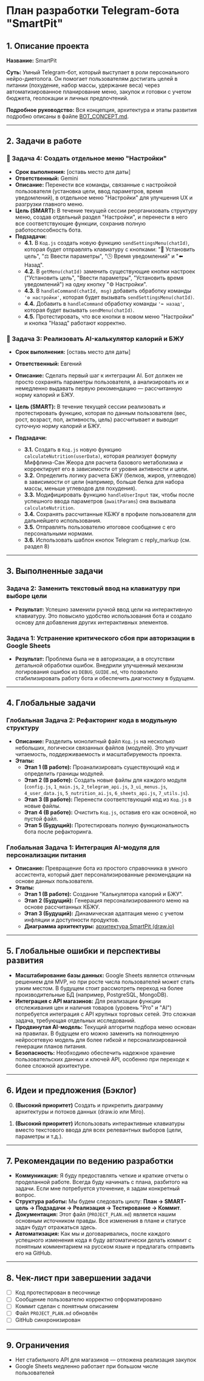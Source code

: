 # План разработки Telegram-бота "SmartPit"

## 1. Описание проекта

**Название:** SmartPit

**Суть:** Умный Telegram-бот, который выступает в роли персонального нейро-диетолога. Он помогает пользователям достигать целей в питании (похудение, набор массы, удержание веса) через автоматизированное планирование меню, закупок и готовки с учетом бюджета, геолокации и личных предпочтений.

**Подробное руководство:** Вся концепция, архитектура и этапы развития подробно описаны в файле [BOT_CONCEPT.md](./BOT_CONCEPT.md).

---

## 2. Задачи в работе

### 🔵 Задача 4: Создать отдельное меню "Настройки"

*   **Срок выполнения:** [оставь место для даты]
*   **Ответственный:** Gemini
*   **Описание:** Перенести все команды, связанные с настройкой пользователя (установка цели, ввод параметров, время уведомлений), в отдельное меню "Настройки" для улучшения UX и разгрузки главного меню.
*   **Цель (SMART):** В течение текущей сессии реорганизовать структуру меню, создав отдельный раздел "Настройки", и перенести в него все соответствующие функции, сохранив полную работоспособность бота.
*   **Подзадачи:**
    *   **4.1.** В `Код.js` создать новую функцию `sendSettingsMenu(chatId)`, которая будет отправлять клавиатуру с кнопками: "🥅 Установить цель", "⚖️ Ввести параметры", "🕒 Время уведомлений" и "⬅️ Назад".
    *   **4.2.** В `getMenu(chatId)` заменить существующие кнопки настроек ("Установить цель", "Ввести параметры", "Установить время уведомлений") на одну кнопку "⚙️ Настройки".
    *   **4.3.** В `handleCommand(chatId, msg)` добавить обработку команды `'⚙️ настройки'`, которая будет вызывать `sendSettingsMenu(chatId)`.
    *   **4.4.** Добавить в `handleCommand` обработку команды `'⬅️ назад'`, которая будет вызывать `sendMenu(chatId)`.
    *   **4.5.** Протестировать, что все кнопки в новом меню "Настройки" и кнопка "Назад" работают корректно.

### 🔵 Задача 3: Реализовать AI-калькулятор калорий и БЖУ

*   **Срок выполнения:** [оставь место для даты]
*   **Ответственный:** Евгений

*   **Описание:** Сделать первый шаг к интеграции AI. Бот должен не просто сохранять параметры пользователя, а анализировать их и немедленно выдавать первую рекомендацию — рассчитанную норму калорий и БЖУ.
*   **Цель (SMART):** В течение текущей сессии реализовать и протестировать функцию, которая по данным пользователя (вес, рост, возраст, пол, активность, цель) рассчитывает и выводит суточную норму калорий и БЖУ.
*   **Подзадачи:**
    *   **3.1.** Создать в `Код.js` новую функцию `calculateNutrition(userData)`, которая реализует формулу Миффлина-Сан Жеора для расчета базового метаболизма и корректирует его в зависимости от уровня активности и цели.
    *   **3.2.** Определить логику расчета БЖУ (белков, жиров, углеводов) в зависимости от цели (например, больше белка для набора массы, меньше углеводов для похудения).
    *   **3.3.** Модифицировать функцию `handleUserInput` так, чтобы после успешного ввода параметров (`awaitParams`) она вызывала `calculateNutrition`.
    *   **3.4.** Сохранять рассчитанные КБЖУ в профиле пользователя для дальнейшего использования.
    *   **3.5.** Отправлять пользователю итоговое сообщение с его персональными нормами.
    *   **3.6.** Использовать шаблон кнопок Telegram с reply_markup (см. раздел 8)

---

## 3. Выполненные задачи

### Задача 2: Заменить текстовый ввод на клавиатуру при выборе цели

*   **Результат:** Успешно заменили ручной ввод цели на интерактивную клавиатуру. Это повысило удобство использования бота и создало основу для добавления других интерактивных элементов.

### Задача 1: Устранение критического сбоя при авторизации в Google Sheets

*   **Результат:** Проблема была не в авторизации, а в отсутствии детальной обработки ошибок. Внедрили улучшенный механизм логирования ошибок из `DEBUG_GUIDE.md`, что позволило стабилизировать работу бота и обеспечить диагностику в будущем.

---

## 4. Глобальные задачи

### Глобальная Задача 2: Рефакторинг кода в модульную структуру

*   **Описание:** Разделить монолитный файл `Код.js` на несколько небольших, логически связанных файлов (модулей). Это улучшит читаемость, поддерживаемость и масштабируемость проекта.
*   **Этапы:**
    *   **Этап 1 (В работе):** Проанализировать существующий код и определить границы модулей.
    *   **Этап 2 (В работе):** Создать новые файлы для каждого модуля (`config.js`, `1_main.js`, `2_telegram_api.js`, `3_ui_menus.js`, `4_user_data.js`, `5_nutrition_ai.js`, `6_sheets_api.js`, `7_utils.js`).
    *   **Этап 3 (В работе):** Перенести соответствующий код из `Код.js` в новые файлы.
    *   **Этап 4 (В работе):** Очистить `Код.js`, оставив его как основной, но пустой файл.
    *   **Этап 5 (Будущий):** Протестировать полную функциональность бота после рефакторинга.

### Глобальная Задача 1: Интеграция AI-модуля для персонализации питания

*   **Описание:** Превращение бота из простого справочника в умного ассистента, который дает персонализированные рекомендации на основе данных пользователя.
*   **Этапы:**
    *   **Этап 1 (В работе):** Создание "Калькулятора калорий и БЖУ".
    *   **Этап 2 (Будущий):** Генерация персонализированного меню на основе рассчитанных КБЖУ.
    *   **Этап 3 (Будущий):** Динамическая адаптация меню с учетом инфляции и доступности продуктов.
    *   **Диаграмма архитектуры:** [архитектура SmartPit (draw.io)](./SMARTPIT_ARCHITECTURE.drawio)

---

## 5. Глобальные ошибки и перспективы развития

*   **Масштабирование базы данных:** Google Sheets является отличным решением для MVP, но при росте числа пользователей может стать узким местом. В будущем стоит рассмотреть переход на более производительные БД (например, PostgreSQL, MongoDB).
*   **Интеграция с API магазинов:** Для реализации функции отслеживания цен и наличия товаров (уровень "Pro" и "AI") потребуется интеграция с API крупных торговых сетей. Это сложная задача, требующая отдельных исследований.
*   **Продвинутая AI-модель:** Текущий алгоритм подбора меню основан на правилах. В будущем его можно заменить на полноценную нейросетевую модель для более гибкой и персонализированной генерации планов питания.
*   **Безопасность:** Необходимо обеспечить надежное хранение пользовательских данных и ключей API, особенно при переходе к более сложной архитектуре.

---

## 6. Идеи и предложения (Бэклог)

0.  **(Высокий приоритет)** Создать и прикрепить диаграмму архитектуры и потоков данных (draw.io или Miro).

1.  **(Высокий приоритет)** Использовать интерактивные клавиатуры вместо текстового ввода для всех релевантных выборов (цели, параметры и т.д.).

---

## 7. Рекомендации по ведению разработки

*   **Коммуникация:** Я буду предоставлять четкие и краткие отчеты о проделанной работе. Всегда буду начинать с плана, разбитого на задачи. Если мне потребуется уточнение, я задам конкретный вопрос.
*   **Структура работы:** Мы будем следовать циклу: **План -> SMART-цель -> Подзадачи -> Реализация -> Тестирование -> Коммит**.
*   **Документация:** Этот файл (`PROJECT_PLAN.md`) является нашим основным источником правды. Все изменения в плане и статусе задач будут отражаться здесь.
*   **Автоматизация:** Как мы и договаривались, после каждого успешного изменения кода я буду автоматически делать коммит с понятным комментарием на русском языке и предлагать отправить его на GitHub.

---

## 8. Чек-лист при завершении задачи

- [ ] Код протестирован в песочнице
- [ ] Сообщение пользователю корректно отформатировано
- [ ] Коммит сделан с понятным описанием
- [ ] Файл `PROJECT_PLAN.md` обновлён
- [ ] GitHub синхронизирован

---

## 9. Ограничения

- Нет стабильного API для магазинов — отложена реализация закупок
- Google Sheets медленно работает при большом числе пользователей
